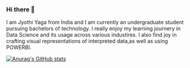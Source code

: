 ### Hi there 👋

I am Jyothi Yaga from India and I am currently an undergraduate student pursuing bachelors of technology.
I really enjoy my learning journery in Data Science and its usage across various industires.
I also find joy in crafting visual representations of interpreted data,as well as using POWERBI.

[![Anurag's GitHub stats](https://github-readme-stats.vercel.app/api?username=JyothiYaga)](https://github.com/anuraghazra/github-readme-stats)
<!--
**JyothiYaga/JyothiYaga** is a ✨ _special_ ✨ repository because its `README.md` (this file) appears on your GitHub profile.

Here are some ideas to get you started:

- 🔭 I’m currently working on ...
- 🌱 I’m currently learning ...
- 👯 I’m looking to collaborate on ...
- 🤔 I’m looking for help with ...
- 💬 Ask me about ...
- 📫 How to reach me: ...
- 😄 Pronouns: ...
- ⚡ Fun fact: ...
-->
